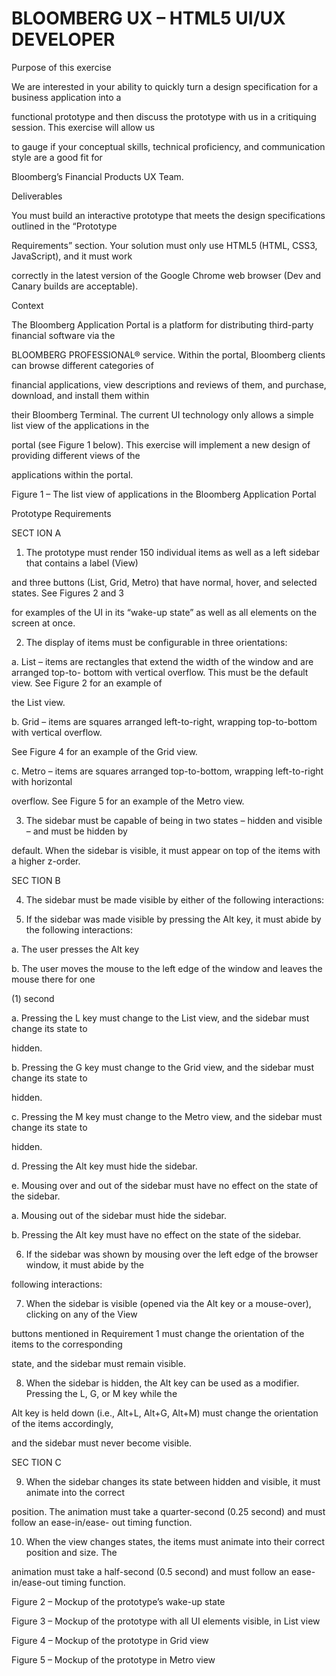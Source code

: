 # BLOOMBERG UX – HTML5 UI/UX DEVELOPER

Purpose of this exercise

We are interested in your ability to quickly turn a design specification for a business application into a

functional prototype and then discuss the prototype with us in a critiquing session. This exercise will allow us

to gauge if your conceptual skills, technical proficiency, and communication style are a good fit for

Bloomberg’s Financial Products UX Team.

Deliverables

You must build an interactive prototype that meets the design specifications outlined in the “Prototype

Requirements” section. Your solution must only use HTML5 (HTML, CSS3, JavaScript), and it must work

correctly in the latest version of the Google Chrome web browser (Dev and Canary builds are acceptable).

Context

The Bloomberg Application Portal is a platform for distributing third-party financial software via the

BLOOMBERG PROFESSIONAL® service. Within the portal, Bloomberg clients can browse different categories of

financial applications, view descriptions and reviews of them, and purchase, download, and install them within

their Bloomberg Terminal. The current UI technology only allows a simple list view of the applications in the

portal (see Figure 1 below). This exercise will implement a new design of providing different views of the

applications within the portal.

Figure 1 – The list view of applications in the Bloomberg Application Portal

Prototype Requirements

SECT ION A

1. The prototype must render 150 individual items as well as a left sidebar that contains a label (View)

and three buttons (List, Grid, Metro) that have normal, hover, and selected states. See Figures 2 and 3

for examples of the UI in its “wake-up state” as well as all elements on the screen at once.

2. The display of items must be configurable in three orientations:

a. List – items are rectangles that extend the width of the window and are arranged top-to-
bottom with vertical overflow. This must be the default view. See Figure 2 for an example of

the List view.

b. Grid – items are squares arranged left-to-right, wrapping top-to-bottom with vertical overflow.

See Figure 4 for an example of the Grid view.

c. Metro – items are squares arranged top-to-bottom, wrapping left-to-right with horizontal

overflow. See Figure 5 for an example of the Metro view.

3. The sidebar must be capable of being in two states – hidden and visible – and must be hidden by

default. When the sidebar is visible, it must appear on top of the items with a higher z-order.

SEC TION B

4. The sidebar must be made visible by either of the following interactions:

5. If the sidebar was made visible by pressing the Alt key, it must abide by the following interactions:

a. The user presses the Alt key

b. The user moves the mouse to the left edge of the window and leaves the mouse there for one

(1) second

a. Pressing the L key must change to the List view, and the sidebar must change its state to

hidden.

b. Pressing the G key must change to the Grid view, and the sidebar must change its state to

hidden.

c. Pressing the M key must change to the Metro view, and the sidebar must change its state to

hidden.

d. Pressing the Alt key must hide the sidebar.

e. Mousing over and out of the sidebar must have no effect on the state of the sidebar.

a. Mousing out of the sidebar must hide the sidebar.

b. Pressing the Alt key must have no effect on the state of the sidebar.

6. If the sidebar was shown by mousing over the left edge of the browser window, it must abide by the

following interactions:

7. When the sidebar is visible (opened via the Alt key or a mouse-over), clicking on any of the View

buttons mentioned in Requirement 1 must change the orientation of the items to the corresponding

state, and the sidebar must remain visible.

8. When the sidebar is hidden, the Alt key can be used as a modifier. Pressing the L, G, or M key while the

Alt key is held down (i.e., Alt+L, Alt+G, Alt+M) must change the orientation of the items accordingly,

and the sidebar must never become visible.

SEC TION C

9. When the sidebar changes its state between hidden and visible, it must animate into the correct

position. The animation must take a quarter-second (0.25 second) and must follow an ease-in/ease-
out timing function.

10. When the view changes states, the items must animate into their correct position and size. The

animation must take a half-second (0.5 second) and must follow an ease-in/ease-out timing function.

Figure 2 – Mockup of the prototype’s wake-up state

Figure 3 – Mockup of the prototype with all UI elements visible, in List view

Figure 4 – Mockup of the prototype in Grid view

Figure 5 – Mockup of the prototype in Metro view
